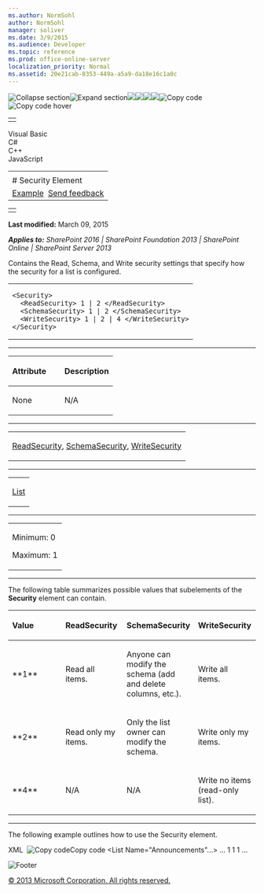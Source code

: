 ```yaml
---
ms.author: NormSohl
author: NormSohl
manager: soliver
ms.date: 3/9/2015
ms.audience: Developer
ms.topic: reference
ms.prod: office-online-server
localization_priority: Normal
ms.assetid: 20e21cab-8353-449a-a5a9-da18e16c1a0c
---
```


![Collapse
section](../icons/collapse_all.gif "Collapse section")![Expand
section](../icons/expand_all.gif "Expand section")![](../icons/collapse_all.gif)![](../icons/expand_all.gif)![](../icons/dropdown.gif)![](../icons/dropdownHover.gif)![Copy
code](../icons/copycode.gif "Copy code")![Copy code
hover](../icons/copycodeHighlight.gif "Copy code hover")
<table>
<tbody>
<tr class="odd">
<td align="left"></td>
</tr>
</tbody>
</table>

Visual Basic  
C\#  
C++  
JavaScript  

<table>
<tbody>
<tr class="odd">
<td align="left"><span id="runningHeaderText"></span></td>
</tr>
<tr class="even">
<td align="left"># Security Element</td>
</tr>
<tr class="odd">
<td align="left"><a href="#exampleToggle">Example</a>  <span id="headfeedbackarea" class="feedbackhead"><a href="javascript:SubmitFeedback(&#39;docthis@Microsoft.com&#39;,&#39;&#39;,&#39;&#39;,&#39;&#39;,&#39;1.0.18082.1225&#39;,&#39;%0\dThank%20you%20for%20your%20feedback.%20The%20developer%20writing%20teams%20use%20your%20feedback%20to%20improve%20documentation.%20While%20we%20are%20reviewing%20your%20feedback,%20we%20may%20send%20you%20e-mail%20to%20ask%20for%20clarification%20or%20feedback%20on%20a%20solution.%20We%20do%20not%20use%20your%20e-mail%20address%20for%20any%20other%20purpose%20and%20we%20delete%20it%20after%20we%20finish%20our%20review.%0\AFor%20further%20information%20about%20the%20privacy%20policies%20of%20Microsoft,%20please%20see%20http://privacy.microsoft.com/en-us/default.aspx.%0\A%0\d&#39;,&#39;Customer%20feedback&#39;);">Send feedback</a></span></td>
</tr>
</tbody>
</table>

<table>
<colgroup>
<col width="100%" />
</colgroup>
<tbody>
<tr class="odd">
<td align="left"></td>
</tr>
</tbody>
</table>

**Last modified:** March 09, 2015

***Applies to:** SharePoint 2016 | SharePoint Foundation 2013 |
SharePoint Online | SharePoint Server 2013*

Contains the Read, Schema, and Write security settings that specify how
the security for a list is configured.

<span codelanguage="other"></span>
<table>
<colgroup>
<col width="100%" />
</colgroup>
<tbody>
<tr class="odd">
<td align="left"><pre><code>&lt;Security&gt;
  &lt;ReadSecurity&gt; 1 | 2 &lt;/ReadSecurity&gt;
  &lt;SchemaSecurity&gt; 1 | 2 &lt;/SchemaSecurity&gt;
  &lt;WriteSecurity&gt; 1 | 2 | 4 &lt;/WriteSecurity&gt;
&lt;/Security&gt;</code></pre></td>
</tr>
</tbody>
</table>


-----------------------------------------------------------------------------------------------------------------------------------------------------------------------------------------------

<table>
<colgroup>
<col width="50%" />
<col width="50%" />
</colgroup>
<thead>
<tr class="header">
<th align="left"><p>Attribute</p></th>
<th align="left"><p>Description</p></th>
</tr>
</thead>
<tbody>
<tr class="odd">
<td align="left"><p>None</p></td>
<td align="left"><p>N/A</p></td>
</tr>
</tbody>
</table>


---------------------------------------------------------------------------------------------------------------------------------------------------------------------------------------------------

<table>
<colgroup>
<col width="100%" />
</colgroup>
<tbody>
<tr class="odd">
<td align="left"><p><a href="readsecurity-element.htm">ReadSecurity</a>, <a href="schemasecurity-element.htm">SchemaSecurity</a>, <a href="writesecurity-element.htm">WriteSecurity</a></p></td>
</tr>
</tbody>
</table>


----------------------------------------------------------------------------------------------------------------------------------------------------------------------------------------------------

<table>
<colgroup>
<col width="100%" />
</colgroup>
<tbody>
<tr class="odd">
<td align="left"><p><a href="list-element-list.htm">List</a></p></td>
</tr>
</tbody>
</table>


------------------------------------------------------------------------------------------------------------------------------------------------------------------------------------------------

<table>
<colgroup>
<col width="100%" />
</colgroup>
<tbody>
<tr class="odd">
<td align="left"><p>Minimum: 0</p>
<p>Maximum: 1</p></td>
</tr>
</tbody>
</table>


----------------------------------------------------------------------------------------------------------------------------------------------------------------------------------------------------------------------------

The following table summarizes possible values that subelements of the
**Security** element can contain.

<table>
<colgroup>
<col width="25%" />
<col width="25%" />
<col width="25%" />
<col width="25%" />
</colgroup>
<thead>
<tr class="header">
<th align="left"><p>Value</p></th>
<th align="left"><p>ReadSecurity</p></th>
<th align="left"><p>SchemaSecurity</p></th>
<th align="left"><p>WriteSecurity</p></th>
</tr>
</thead>
<tbody>
<tr class="odd">
<td align="left"><p>**1**</p></td>
<td align="left"><p>Read all items.</p></td>
<td align="left"><p>Anyone can modify the schema (add and delete columns, etc.).</p></td>
<td align="left"><p>Write all items.</p></td>
</tr>
<tr class="even">
<td align="left"><p>**2**</p></td>
<td align="left"><p>Read only my items.</p></td>
<td align="left"><p>Only the list owner can modify the schema.</p></td>
<td align="left"><p>Write only my items.</p></td>
</tr>
<tr class="odd">
<td align="left"><p>**4**</p></td>
<td align="left"><p>N/A</p></td>
<td align="left"><p>N/A</p></td>
<td align="left"><p>Write no items (read-only list).</p></td>
</tr>
</tbody>
</table>


------------------------------------------------------------------------------------------------------------------------------------------------------------------------------------------

The following example outlines how to use the <span
class="keyword">Security</span> element.

<span codelanguage="xmlLang"></span>
XML 
<span class="copyCode" onclick="CopyCode(this)"
onkeypress="CopyCode_CheckKey(this, event)"
onmouseover="ChangeCopyCodeIcon(this)"
onmouseout="ChangeCopyCodeIcon(this)" tabindex="0">![Copy
code](../icons/copycode.gif "Copy code")Copy code</span>
    <List Name="Announcements"...>
        ...
      <Security>
        <ReadSecurity>1</ReadSecurity>
        <WriteSecurity>1</WriteSecurity>
        <SchemaSecurity>1</SchemaSecurity>
      </Security>
        ...
    </List>

![Footer](../icons/footer.gif "Footer")

[© 2013 Microsoft Corporation. All rights
reserved.](office-2013-documentation-copyright-notice.htm)



